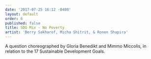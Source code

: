 ```yaml
---
date: '2017-07-25 16:12 -0400'
layout: default
order: 6
published: false
title: SDG Mix - No Poverty
artist: 'Berry Sakharof, Micha Shitrit, & Ronen Shapira'
---
```

A question choreographed by Gloria Benedikt and Mimmo Miccolis, in relation to the 17 Sustainable Development Goals.
